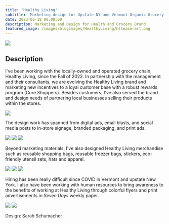 ```yaml
---
title: 'Healthy Living'
subtitle: 'Marketing design for Upstate NY and Vermont Organic Grocery Chain'
date: 2023-06-18 00:00:00
description: Marketing and Design for Health and Grocery Brand
featured_image: /images/blogimages/HealthyLiving/hlteaserart.png
---
```


![](/images/blogimages/HealthyLiving/RoundUp_registerad.png)

## Description

I've been working with the locally-owned and operated grocery chain, Healthy Living, since the Fall of 2022. In partnership with the management and their consultants, we are evolving the Healthy Living brand and marketing new incentives to a loyal customer base with a robust rewards program (Core Shoppers). Besides customers, I've also served the brand and design needs of partnering local businesses selling their products within the stores. 

![](/images/blogimages/HealthyLiving/HLcartonideas_farmscene_revisedark.jpg)

The design work has spanned from digital ads, email blasts, and social media posts to in-store signage, branded packaging, and print ads. 

<div class="gallery" data-columns="3">
<img src="/images/blogimages/HealthyLiving/bulksignage_saratoga523.jpg">
<img src="/images/blogimages/HealthyLiving/CSflyer.png">
<img src="/images/blogimages/HealthyLiving/avocadoposter.png">
</div>

Beyond marketing materials, I've also designed Healthy Living merchandise such as reusable shopping bags, reusable freezer bags, stickers, eco-friendly utensil sets, hats and apparel.

<div class="gallery" data-columns="3">
	<img src="/images/blogimages/HealthyLiving/HLnavycoolerbagmockup.jpg">
	<img src="/images/blogimages/HealthyLiving/reusablecitrusbagmockups.jpg">
	<img src="/images/blogimages/HealthyLiving/fruitvegreusablebag.jpg">
</div>

Hiring has been really difficult since COVID in Vermont and upstate New York. I also have been working with human resources to bring awareness to the benefits of working at Healthy Living through colorful flyers and print advertisements in *Seven Days* weekly paper.

<div class="gallery" data-columns="2">
<img src="/images/blogimages/HealthyLiving/sevendaysad_HL.jpg">
<img src="/images/blogimages/HealthyLiving/HRpamphlets1022.jpg">
</div>

Design: Sarah Schumacher
